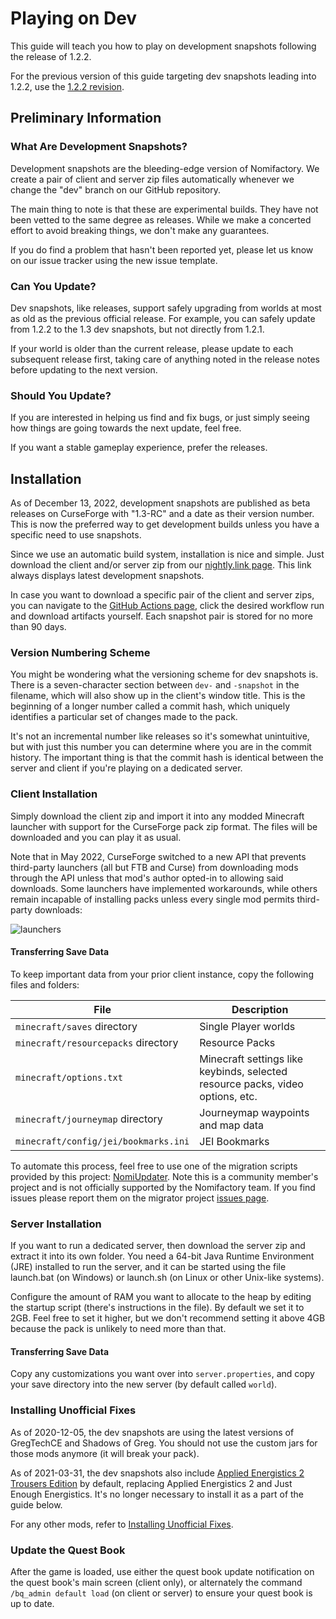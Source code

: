 # Playing on Dev

This guide will teach you how to play on development snapshots following the release of 1.2.2.

For the previous version of this guide targeting dev snapshots leading into 1.2.2, use the [1.2.2 revision](https://github.com/Nomifactory/Guides/blob/1.2.2/guides/InstallingUnofficialFixes.md).

## Preliminary Information

### What Are Development Snapshots?

Development snapshots are the bleeding-edge version of Nomifactory. We create a pair of client and server zip files automatically whenever we change the "dev" branch on our GitHub repository.

The main thing to note is that these are experimental builds. They have not been vetted to the same degree as releases. While we make a concerted effort to avoid breaking things, we don't make any guarantees.

If you do find a problem that hasn't been reported yet, please let us know on our issue tracker using the new issue template.

### Can You Update?

Dev snapshots, like releases, support safely upgrading from worlds at most as old as the previous official release. For example, you can safely update from 1.2.2 to the 1.3 dev snapshots, but not directly from 1.2.1.

If your world is older than the current release, please update to each subsequent release first, taking care of anything noted in the release notes before updating to the next version.

### Should You Update?

If you are interested in helping us find and fix bugs, or just simply seeing how things are going towards the next update, feel free.

If you want a stable gameplay experience, prefer the releases.

## Installation

As of December 13, 2022, development snapshots are published as beta releases on CurseForge with "1.3-RC" and a date as their version number. This is now the preferred way to get development builds unless you have a specific need to use snapshots.

Since we use an automatic build system, installation is nice and simple. Just download the client and/or server zip from our [nightly.link page](https://nightly.link/Nomifactory/Nomifactory/workflows/nightly/dev). This link always displays latest development snapshots.

In case you want to download a specific pair of the client and server zips, you can navigate to the [GitHub Actions page](https://github.com/Nomifactory/Nomifactory/actions/workflows/nightly.yml), click the desired workflow run and download artifacts yourself. Each snapshot pair is stored for no more than 90 days.

### Version Numbering Scheme

You might be wondering what the versioning scheme for dev snapshots is. There is a seven-character section between `dev-` and `-snapshot` in the filename, which will also show up in the client's window title. This is the beginning of a longer number called a commit hash, which uniquely identifies a particular set of changes made to the pack.

It's not an incremental number like releases so it's somewhat unintuitive, but with just this number you can determine where you are in the commit history. The important thing is that the commit hash is identical between the server and client if you're playing on a dedicated server.

### Client Installation

Simply download the client zip and import it into any modded Minecraft launcher with support for the CurseForge pack zip format. The files will be downloaded and you can play it as usual.

Note that in May 2022, CurseForge switched to a new API that prevents third-party launchers (all but FTB and Curse) from downloading mods through the API unless that mod's author opted-in to allowing said downloads. Some launchers have implemented workarounds, while others remain incapable of installing packs unless every single mod permits third-party downloads:

![launchers](https://cdn.discordapp.com/attachments/927073124086849577/1037904047614726205/Nomifactory_Infographics_-_Launcher_Import_Zip5.jpg)

#### Transferring Save Data

To keep important data from your prior client instance, copy the following files and folders:

File | Description
-----|------------
`minecraft/saves` directory | Single Player worlds
`minecraft/resourcepacks` directory | Resource Packs
`minecraft/options.txt` | Minecraft settings like keybinds, selected resource packs, video options, etc.
`minecraft/journeymap` directory | Journeymap waypoints and map data
`minecraft/config/jei/bookmarks.ini` | JEI Bookmarks

To automate this process, feel free to use one of the migration scripts provided by this project: [NomiUpdater](https://github.com/Nomi-CEu/NomiUpdater). Note this is a community member's project and is not officially supported by the Nomifactory team. If you find issues please report them on the migrator project [issues page](https://github.com/Nomi-CEu/NomiUpdater/issues).

### Server Installation

If you want to run a dedicated server, then download the server zip and extract it into its own folder. You need a 64-bit Java Runtime Environment (JRE) installed to run the server, and it can be started using the file launch.bat (on Windows) or launch.sh (on Linux or other Unix-like systems).

Configure the amount of RAM you want to allocate to the heap by editing the startup script (there's instructions in the file). By default we set it to 2GB. Feel free to set it higher, but we don't recommend setting it above 4GB because the pack is unlikely to need more than that.

#### Transferring Save Data

Copy any customizations you want over into `server.properties`, and copy your save directory into the new server (by default called `world`).

### Installing Unofficial Fixes

As of 2020-12-05, the dev snapshots are using the latest versions of GregTechCE and Shadows of Greg. You should not use the custom jars for those mods anymore (it will break your pack).

As of 2021-03-31, the dev snapshots also include [Applied Energistics 2 Trousers Edition](https://github.com/PrototypeTrousers/Applied-Energistics-2) by default, replacing Applied Energistics 2 and Just Enough Energistics. It's no longer necessary to install it as a part of the guide below.

For any other mods, refer to [Installing Unofficial Fixes](InstallingUnofficialFixes.md).

### Update the Quest Book

After the game is loaded, use either the quest book update notification on the quest book's main screen (client only), or alternately the command `/bq_admin default load` (on client or server) to ensure your quest book is up to date.
